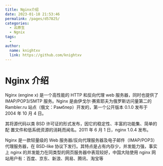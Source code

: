 ```yaml
---
title: Nginx介绍
date: 2023-01-18 21:53:46
permalink: /pages/d57825/
categories:
  - 云原生
  - Ngnix
tags:
  - 
author: 
  name: knightxv
  link: https://github.com/knightxv
---
```

# Nginx 介绍

Nginx (engine x) 是一个高性能的 HTTP 和反向代理 web 服务器，同时也提供了 IMAP/POP3/SMTP 服务。Nginx 是由伊戈尔·赛索耶夫为俄罗斯访问量第二的 Rambler.ru 站点（俄文：Рамблер）开发的，第一个公开版本 0.1.0 发布于 2004 年 10 月 4 日。

其将源代码以类 BSD 许可证的形式发布，因它的稳定性、丰富的功能集、简单的配 置文件和低系统资源的消耗而闻名。2011 年 6 月 1 日，nginx 1.0.4 发布。

Nginx 是一款轻量级的 Web 服务器/反向代理服务器及电子邮件（IMAP/POP3） 代理服务器，在 BSD-like 协议下发行。其特点是占有内存少，并发能力强，事实 上 nginx 的并发能力在同类型的网页服务器中表现较好，中国大陆使用 nginx 网站用户有：百度、京东、新浪、网易、腾讯、淘宝等
